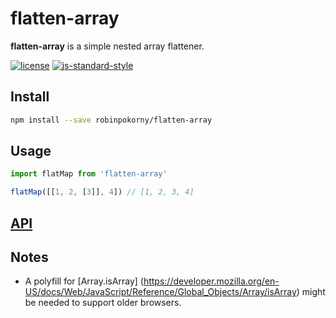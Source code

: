 # flatten-array

**flatten-array** is a simple nested array flattener.

[![license](https://img.shields.io/npm/l/flatten-array.svg?style=flat-square)](https://github.com/robinpokorny/flatten-array/blob/master/LICENCE)
[![js-standard-style](https://img.shields.io/badge/code%20style-standard-lightgrey.svg?style=flat-square)](http://standardjs.com/)

## Install

```sh
npm install --save robinpokorny/flatten-array
```

## Usage

```js
import flatMap from 'flatten-array'

flatMap([[1, 2, [3]], 4]) // [1, 2, 3, 4]
```

## [API](docs/api.md)

## Notes

* A polyfill for
[Array.isArray] (https://developer.mozilla.org/en-US/docs/Web/JavaScript/Reference/Global_Objects/Array/isArray)
might be needed to support older browsers.

